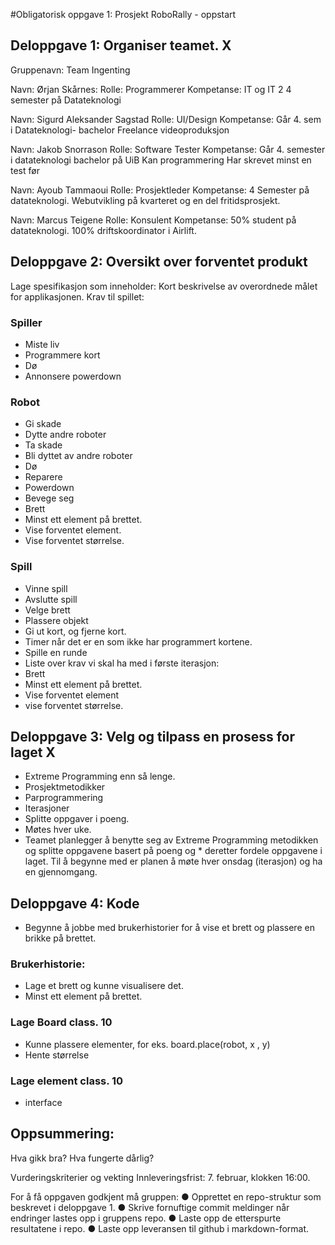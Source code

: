 #Obligatorisk oppgave 1: Prosjekt RoboRally - oppstart

## Deloppgave 1: Organiser teamet. X
Gruppenavn: Team Ingenting

Navn: Ørjan Skårnes:
Rolle: Programmerer
Kompetanse:
IT og IT 2
4 semester på Datateknologi


Navn: Sigurd Aleksander Sagstad
Rolle: UI/Design
Kompetanse:
Går 4. sem i Datateknologi- bachelor
Freelance videoproduksjon


Navn:  Jakob Snorrason
Rolle: Software Tester
Kompetanse:
Går 4. semester i datateknologi bachelor på UiB
Kan programmering
Har skrevet minst en test før


Navn: Ayoub Tammaoui
Rolle: Prosjektleder
Kompetanse:
4 Semester på datateknologi.
Webutvikling på kvarteret og en del fritidsprosjekt.

Navn: Marcus Teigene
Rolle: Konsulent
Kompetanse:
50% student på datateknologi.
100% driftskoordinator i Airlift.


## Deloppgave 2: Oversikt over forventet produkt
Lage spesifikasjon som inneholder:
Kort beskrivelse av overordnede målet for applikasjonen.
Krav til spillet:
### Spiller
* Miste liv
* Programmere kort
* Dø
* Annonsere powerdown


### Robot
* Gi skade
* Dytte andre roboter
* Ta skade
* Bli dyttet av andre roboter
* Dø
* Reparere
* Powerdown
* Bevege seg
* Brett
* Minst ett element på brettet.
* Vise forventet element.
* Vise forventet størrelse.


### Spill
* Vinne spill
* Avslutte spill
* Velge brett
* Plassere objekt
* Gi ut kort, og fjerne kort.
* Timer når det er en som ikke har programmert kortene.
* Spille en runde
* Liste over krav vi skal ha med i første iterasjon:
* Brett
* Minst ett element på brettet.
* Vise forventet element
* vise forventet størrelse.




## Deloppgave 3: Velg og tilpass en prosess for laget X
* Extreme Programming enn så lenge.
* Prosjektmetodikker
* Parprogrammering
* Iterasjoner
* Splitte oppgaver i poeng.
* Møtes hver uke.
* Teamet planlegger å benytte seg av Extreme Programming metodikken og splitte oppgavene basert på poeng og * deretter fordele oppgavene i laget. Til å begynne med er planen å møte hver onsdag (iterasjon) og ha en gjennomgang.




## Deloppgave 4: Kode
* Begynne å jobbe med brukerhistorier for å vise et brett og plassere en brikke på brettet.

### Brukerhistorie:
* Lage et brett og kunne visualisere det.
* Minst ett element på brettet.



### Lage Board class. 10
* Kunne plassere elementer, for eks. board.place(robot, x , y)
* Hente størrelse


### Lage element class. 10
* interface



## Oppsummering:
Hva gikk bra? Hva fungerte dårlig?


Vurderingskriterier og vekting Innleveringsfrist: 7. februar, klokken 16:00.

For å få oppgaven godkjent må gruppen:
● Opprettet en repo-struktur som beskrevet i deloppgave 1.
● Skrive fornuftige commit meldinger når endringer lastes opp i gruppens repo.
● Laste opp de etterspurte resultatene i repo.
● Laste opp leveransen til github i markdown-format.
